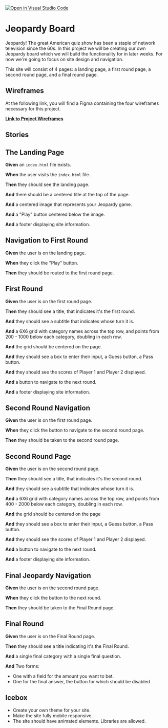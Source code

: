 [![Open in Visual Studio Code](https://classroom.github.com/assets/open-in-vscode-c66648af7eb3fe8bc4f294546bfd86ef473780cde1dea487d3c4ff354943c9ae.svg)](https://classroom.github.com/online_ide?assignment_repo_id=9916727&assignment_repo_type=AssignmentRepo)
# Jeopardy Board

Jeopardy! The great American quiz show has been a staple of network television since the 60s. In this project we will be creating our own Jeopardy board which we will build the functionality for in later weeks. For now we're going to focus on site design and navigation.

This site will consist of 4 pages: a landing page, a first round page, a second round page, and a final round page.

## Wireframes

At the following link, you will find a Figma containing the four wireframes necessary for this project.

**[Link to Project Wireframes](https://www.figma.com/file/w9CN0fvM7gqYtKiGYXxvXv/jeopardy-wireframes?node-id=0%3A1)**

## Stories

## The Landing Page

**Given** an `index.html` file exists.

**When** the user visits the `index.html` file.

**Then** they should see the landing page.

**And** there should be a centered title at the top of the page.

**And** a centered image that represents your Jeopardy game.

**And** a "Play" button centered below the image.

**And** a footer displaying site information.

## Navigation to First Round

**Given** the user is on the landing page.

**When** they click the "Play" button.

**Then** they should be routed to the first round page.

## First Round

**Given** the user is on the first round page.

**Then** they should see a title, that indicates it's the first round.

**And** they should see a subtitle that indicates whose turn it is.

**And** a 6X6 grid with category names across the top row, and points from 200 - 1000 below each category, doubling in each row.

**And** the grid should be centered on the page.

**And** they should see a box to enter their input, a Guess button, a Pass button.

**And** they should see the scores of Player 1 and Player 2 displayed.

**And** a button to navigate to the next round.

**And** a footer displaying site information.

## Second Round Navigation

**Given** the user is on the first round page.

**When** they click the button to navigate to the second round page.

**Then** they should be taken to the second round page.

## Second Round Page

**Given** the user is on the second round page.

**Then** they should see a title, that indicates it's the second round.

**And** they should see a subtitle that indicates whose turn it is.

**And** a 6X6 grid with category names across the top row, and points from 400 - 2000 below each category, doubling in each row.

**And** the grid should be centered on the page

**And** they should see a box to enter their input, a Guess button, a Pass button.

**And** they should see the scores of Player 1 and Player 2 displayed.

**And** a button to navigate to the next round.

**And** a footer displaying site information.

## Final Jeopardy Navigation

**Given** the user is on the second round page.

**When** they click the button to the next round.

**Then** they should be taken to the Final Round page.

## Final Round

**Given** the user is on the Final Round page.

**Then** they should see a title indicating it's the Final Round.

**And** a single final category with a single final question.

**And** Two forms:

- One with a field for the amount you want to bet.
- One for the final answer, the button for which should be disabled

## Icebox

- Create your own theme for your site.
- Make the site fully mobile responsive.
- The site should have animated elements. Libraries are allowed.
